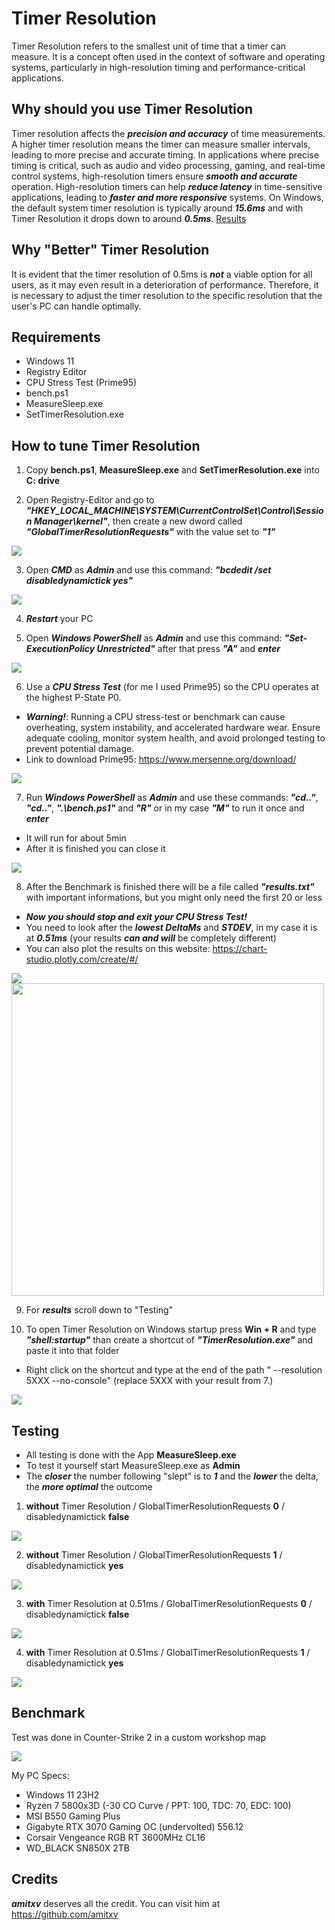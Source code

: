 # Timer Resolution
Timer Resolution refers to the smallest unit of time that a timer can measure. It is a concept often used in the context of software and operating systems, particularly in high-resolution timing and performance-critical applications.

## Why should you use Timer Resolution
Timer resolution affects the ***precision and accuracy*** of time measurements. A higher timer resolution means the timer can measure smaller intervals, leading to more precise and accurate timing.
In applications where precise timing is critical, such as audio and video processing, gaming, and real-time control systems, high-resolution timers ensure ***smooth and accurate*** operation.
High-resolution timers can help ***reduce latency*** in time-sensitive applications, leading to ***faster and more responsive*** systems.
On Windows, the default system timer resolution is typically around ***15.6ms*** and with Timer Resolution it drops down to around ***0.5ms***. [Results](https://github.com/plankeeee/BetterTimerResolution?tab=readme-ov-file#testing)

## Why "Better" Timer Resolution
It is evident that the timer resolution of 0.5ms is ***not*** a viable option for all users, as it may even result in a deterioration of performance.
Therefore, it is necessary to adjust the timer resolution to the specific resolution that the user's PC can handle optimally.

## Requirements
- Windows 11
- Registry Editor
- CPU Stress Test (Prime95)
- bench.ps1
- MeasureSleep.exe
- SetTimerResolution.exe

## How to tune Timer Resolution
1. Copy **bench.ps1**, **MeasureSleep.exe** and **SetTimerResolution.exe** into **C: drive**

2. Open Registry-Editor and go to ***"HKEY_LOCAL_MACHINE\SYSTEM\CurrentControlSet\Control\Session Manager\kernel"***, then create a new dword called ***"GlobalTimerResolutionRequests"*** with the value set to ***"1"***

![](Images/2.png)

3. Open ***CMD*** as ***Admin*** and use this command: ***"bcdedit /set disabledynamictick yes"***

![](Images/8.png)

4. ***Restart*** your PC

5. Open ***Windows PowerShell*** as ***Admin*** and use this command: ***"Set-ExecutionPolicy Unrestricted"*** after that press ***"A"*** and ***enter***

![](Images/ps1.png)

6. Use a ***CPU Stress Test*** (for me I used Prime95) so the CPU operates at the highest P-State P0.
- ***Warning!***: Running a CPU stress-test or benchmark can cause overheating, system instability, and accelerated hardware wear. Ensure adequate cooling, monitor system health, and avoid prolonged testing to prevent potential damage.
- Link to download Prime95: https://www.mersenne.org/download/

![](Images/3.png)

7. Run ***Windows PowerShell*** as ***Admin*** and use these commands: ***"cd.."***, ***"cd.."***, ***".\bench.ps1"*** and ***"R"*** or in my case ***"M"*** to run it once and ***enter***
- It will run for about 5min
- After it is finished you can close it

![](Images/4.png)

8. After the Benchmark is finished there will be a file called ***"results.txt"*** with important informations, but you might only need the first 20 or less
- ***Now you should stop and exit your CPU Stress Test!***
- You need to look after the ***lowest DeltaMs*** and ***STDEV***, in my case it is at ***0.51ms*** (your results ***can and will*** be completely different)
- You can also plot the results on this website: https://chart-studio.plotly.com/create/#/

![](Images/5.png)
<img src="Images/6.png" width=500>

9. For ***results*** scroll down to "Testing"

10. To open Timer Resolution on Windows startup press **Win + R** and type ***"shell:startup"*** than create a shortcut of ***"TimerResolution.exe"*** and paste it into that folder
- Right click on the shortcut and type at the end of the path " --resolution 5XXX --no-console" (replace 5XXX with your result from 7.)

![](Images/7.png)

## Testing
- All testing is done with the App **MeasureSleep.exe**
- To test it yourself start MeasureSleep.exe as **Admin**
- The ***closer*** the number following "slept" is to ***1*** and the ***lower*** the delta, the ***more optimal*** the outcome

1. **without** Timer Resolution / GlobalTimerResolutionRequests **0** / disabledynamictick **false**

![](Images/test3.png)

2. **without** Timer Resolution / GlobalTimerResolutionRequests **1** / disabledynamictick **yes**

![](Images/test1.png)

3. **with** Timer Resolution at 0.51ms / GlobalTimerResolutionRequests **0** / disabledynamictick **false**

![](Images/test4.png)

4. **with** Timer Resolution at 0.51ms / GlobalTimerResolutionRequests **1** / disabledynamictick **yes**

![](Images/test2.png)

## Benchmark
Test was done in Counter-Strike 2 in a custom workshop map

![](Images/cs2FPScomp.png)

My PC Specs:
- Windows 11 23H2
- Ryzen 7 5800x3D (-30 CO Curve / PPT: 100, TDC: 70, EDC: 100)
- MSI B550 Gaming Plus
- Gigabyte RTX 3070 Gaming OC (undervolted) 556.12
- Corsair Vengeance RGB RT 3600MHz CL16
- WD_BLACK SN850X 2TB

## Credits
***amitxv*** deserves all the credit. You can visit him at https://github.com/amitxv
